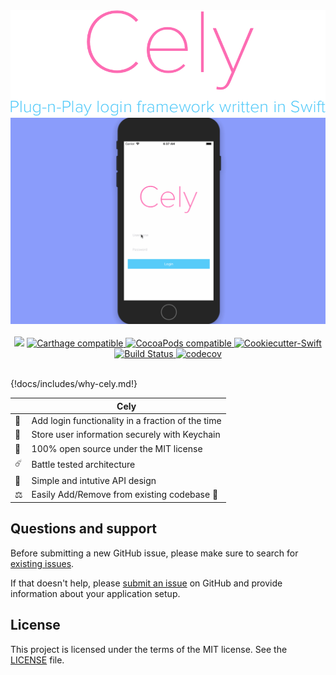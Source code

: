 <div style="text-align:center">
  <img src="images/READMEHeader.png" />
  <img src="images/background_cely_login.gif" />
  <br/>
  <br/>
   <img src="https://img.shields.io/badge/Swift-3.0-orange.svg?style=flat"/>
    <a href="https://github.com/Carthage/Carthage">
      <img
        src="https://img.shields.io/badge/Carthage-compatible-4BC51D.svg?style=flat"
        alt="Carthage compatible"/>
    </a>
    <a href="https://cocoapods.org/pods/Cely">
      <img
        src="https://img.shields.io/cocoapods/v/Cely.svg"
        alt="CocoaPods compatible"/>
    </a>
    <a href="http://github.com/cookiecutter-swift/Framework">
      <img
        src="https://img.shields.io/badge/cookiecutter--swift-framework-red.svg"
        alt="Cookiecutter-Swift"/>
    </a>
    <a href="https://app.bitrise.io/app/aff729145cb46dfe">
      <img
        src="https://app.bitrise.io/app/aff729145cb46dfe/status.svg?token=YUV0bymd7P_w2tdiKw2xOQ&branch=master"
        alt="Build Status"/>
    </a>
    <a href="https://codecov.io/gh/initFabian/Cely">
      <img
        src="https://codecov.io/gh/initFabian/Cely/branch/master/graph/badge.svg"
        alt="codecov"/>
    </a>
</div>

<br/>

{!docs/includes/why-cely.md!}

|     | Cely                                              |
| --- | ------------------------------------------------- |
| 🚤  | Add login functionality in a fraction of the time |
| 🔏  | Store user information securely with Keychain     |
| 📖  | 100% open source under the MIT license            |
| ☄️  | Battle tested architecture                        |
| 👶  | Simple and intutive API design                    |
| ⚖️  | Easily Add/Remove from existing codebase 🤗       |

## Questions and support

Before submitting a new GitHub issue, please make sure to search for [existing issues](https://github.com/cely-tools/cely/issues).

If that doesn't help, please [submit an issue](https://github.com/cely-tools/cely/issues) on GitHub and provide information about your application setup.


## License

This project is licensed under the terms of the MIT license. See the [LICENSE](https://github.com/cely-tools/cely/blob/master/LICENSE) file.

